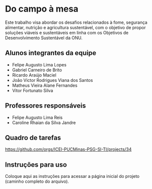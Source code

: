 # Do campo à mesa

Este trabalho visa abordar os desafios relacionados à fome, segurança alimentar, nutrição e agricultura sustentável, com o objetivo de propor soluções viáveis e sustentáveis em linha com os Objetivos de Desenvolvimento Sustentável da ONU.

## Alunos integrantes da equipe

* Felipe Augusto Lima Lopes
* Gabriel Carneiro de Brito
* Ricardo Araújo Maciel
* João Victor Rodrigues Viana dos Santos
* Matheus Vieira Alane Fernandes
* Vitor Fortunato Silva

## Professores responsáveis

* Felipe Augusto Lima Reis
* Caroline Rhaian da Silva Jandre

## Quadro de tarefas
https://github.com/orgs/ICEI-PUCMinas-PSG-SI-TI/projects/34

## Instruções para uso
Coloque aqui as instruções para acessar a página inicial do projeto (caminho completo do arquivo).
